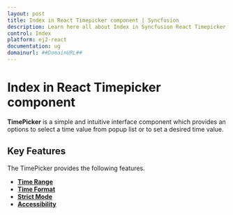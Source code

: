 ```yaml
---
layout: post
title: Index in React Timepicker component | Syncfusion
description: Learn here all about Index in Syncfusion React Timepicker component of Syncfusion Essential JS 2 and more.
control: Index 
platform: ej2-react
documentation: ug
domainurl: ##DomainURL##
---
```


# Index in React Timepicker component

**TimePicker** is a simple and intuitive interface component which provides an options to select a time value from popup list or to set a desired time value.

## Key Features

The TimePicker provides the following features.

* **[Time Range](/timepicker/time-range/)**
* **[Time Format](/timepicker/getting-started/#setting-the-time-format)**
* **[Strict Mode](/timepicker/strict-mode/)**
* **[Accessibility](/timepicker/accessibility/)**